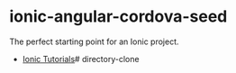 ionic-angular-cordova-seed
==========================

The perfect starting point for an Ionic project.

- [Ionic Tutorials](http://ionicframework.com/tutorials/)# directory-clone
